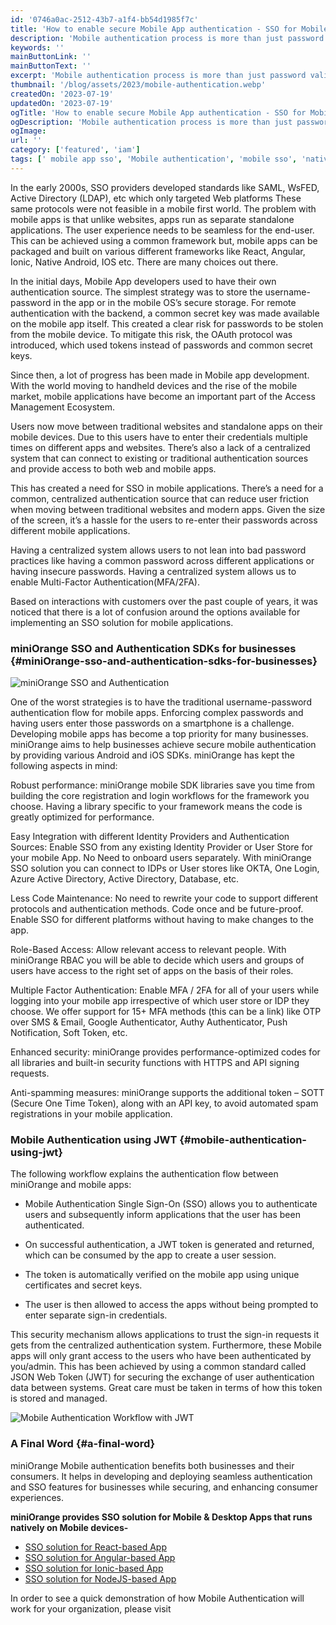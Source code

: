```yaml
---
id: '0746a0ac-2512-43b7-a1f4-bb54d1985f7c'
title: 'How to enable secure Mobile App authentication - SSO for Mobile apps'
description: 'Mobile authentication process is more than just password validation in today’s world. miniOrange offers a broad range of authentication methods for mobile applications.'
keywords: ''
mainButtonLink: ''
mainButtonText: ''
excerpt: 'Mobile authentication process is more than just password validation in today’s world. miniOrange offers a broad range of authentication methods for mobile applications.'
thumbnail: '/blog/assets/2023/mobile-authentication.webp'
createdOn: '2023-07-19'
updatedOn: '2023-07-19'
ogTitle: 'How to enable secure Mobile App authentication - SSO for Mobile apps'
ogDescription: 'Mobile authentication process is more than just password validation in today’s world. miniOrange offers a broad range of authentication methods for mobile applications.'
ogImage:
url: ''
category: ['featured', 'iam']
tags: [' mobile app sso', 'Mobile authentication', 'mobile sso', 'native sso']
---
```


In the early 2000s, SSO providers developed standards like SAML, WsFED, Active Directory (LDAP), etc which only targeted Web platforms These same protocols were not feasible in a mobile first world. The problem with mobile apps is that unlike websites, apps run as separate standalone applications. The user experience needs to be seamless for the end-user. This can be achieved using a common framework but, mobile apps can be packaged and built on various different frameworks like React, Angular, Ionic, Native Android, IOS etc. There are many choices out there.

In the initial days, Mobile App developers used to have their own authentication source. The simplest strategy was to store the username-password in the app or in the mobile OS’s secure storage. For remote authentication with the backend, a common secret key was made available on the mobile app itself. This created a clear risk for passwords to be stolen from the mobile device. To mitigate this risk, the OAuth protocol was introduced, which used tokens instead of passwords and common secret keys.

Since then, a lot of progress has been made in Mobile app development.  With the world moving to handheld devices and the rise of the mobile market, mobile applications have become an important part of the Access Management Ecosystem.  

Users now move between traditional websites and standalone apps on their mobile devices. Due to this users have to enter their credentials multiple times on different apps and websites. There’s also a lack of a centralized system that can connect to existing or traditional authentication sources and provide access to both web and mobile apps. 

This has created a need for SSO in mobile applications. There’s a need for a common, centralized authentication source that can reduce user friction when moving between traditional websites and modern apps. Given the size of the screen, it’s a hassle for the users to re-enter their passwords across different mobile applications.

Having a centralized system allows users to not lean into bad password practices like having a common password across different applications or having insecure passwords. Having a centralized system allows us to enable Multi-Factor Authentication(MFA/2FA).

Based on interactions with customers over the past couple of years, it was noticed that there is a lot of confusion around the options available for implementing an SSO solution for mobile applications.

### miniOrange SSO and Authentication SDKs for businesses {#miniOrange-sso-and-authentication-sdks-for-businesses}

![miniOrange SSO and Authentication](/blog/assets/2023/miniorange-sso-and-authentication.webp)

One of the worst strategies is to have the traditional username-password authentication flow for mobile apps. Enforcing complex passwords and having users enter those passwords on a smartphone is a challenge. Developing mobile apps has become a top priority for many businesses. miniOrange aims to help businesses achieve secure mobile authentication by providing various Android and iOS SDKs. miniOrange has kept the following aspects in mind:

Robust performance: miniOrange mobile SDK libraries save you time from building the core registration and login workflows for the framework you choose. Having a library specific to your framework means the code is greatly optimized for performance. 

Easy Integration with different Identity Providers and Authentication Sources: Enable SSO from any existing Identity Provider or User Store for your mobile App. No Need to onboard users separately. With miniOrange SSO solution you can connect to IDPs or User stores like OKTA, One Login, Azure Active Directory, Active Directory, Database, etc.

Less Code Maintenance: No need to rewrite your code to support different protocols and authentication methods. Code once and be future-proof. Enable SSO for different platforms without having to make changes to the app. 

Role-Based Access: Allow relevant access to relevant people. With miniOrange RBAC you will be able to decide which users and groups of users have access to the right set of apps on the basis of their roles. 

Multiple Factor Authentication: Enable MFA / 2FA for all of your users while logging into your mobile app irrespective of which user store or IDP they choose. We offer support for 15+ MFA methods (this can be a link) like OTP over SMS & Email, Google Authenticator, Authy Authenticator, Push Notification, Soft Token, etc. 

Enhanced security: miniOrange provides performance-optimized codes for all libraries and built-in security functions with HTTPS and API signing requests.

Anti-spamming measures: miniOrange supports the additional token – SOTT (Secure One Time Token), along with an API key, to avoid automated spam registrations in your mobile application.
 

### Mobile Authentication using JWT {#mobile-authentication-using-jwt}

The following workflow explains the authentication flow between miniOrange and mobile apps:

-  Mobile Authentication Single Sign-On (SSO) allows you to authenticate users and subsequently inform applications that the user has been authenticated. 

-  On successful authentication, a JWT token is generated and returned, which can be consumed by the app to create a user session. 

-  The token is automatically verified on the mobile app using unique certificates and secret keys.

- The user is then allowed to access the apps without being prompted to enter separate sign-in credentials.


This security mechanism allows applications to trust the sign-in requests it gets from the centralized authentication system. Furthermore, these Mobile apps will only grant access to the users who have been authenticated by you/admin. This has been achieved by using a common standard called JSON Web Token (JWT) for securing the exchange of user authentication data between systems. Great care must be taken in terms of how this token is stored and managed.

![Mobile Authentication Workflow with JWT](/blog/assets/2023/mobile-authentication-using-jwt.webp)

### A Final Word {#a-final-word}

miniOrange Mobile authentication benefits both businesses and their consumers. It helps in developing and deploying seamless authentication and SSO features for businesses while securing, and enhancing consumer experiences.

**miniOrange provides SSO solution for Mobile & Desktop Apps that runs natively on Mobile devices-**

- [SSO solution for React-based App](https://www.miniorange.com/iam/integrations/react-single-sign-on-sso)
- [SSO solution for Angular-based App](https://www.miniorange.com/iam/integrations/angular-single-sign-on-sso)
- [SSO solution for Ionic-based App](https://www.miniorange.com/iam/integrations/ionic-single-sign-on-sso)
- [SSO solution for NodeJS-based App](https://www.miniorange.com/iam/integrations/node-js-single-sign-on-sso)

In order to see a quick demonstration of how Mobile Authentication will work for your organization, please visit 
